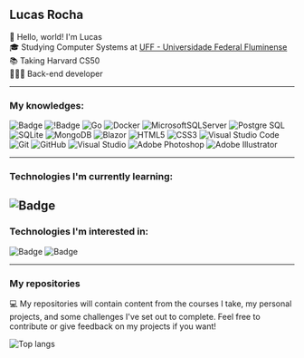 ## Lucas Rocha
👋 Hello, world! I'm Lucas <br>
🎓 Studying Computer Systems at [UFF - Universidade Federal Fluminense](https://www.uff.br) <br>
📚 Taking Harvard CS50 <br>
👨🏻‍💻 Back-end developer <br>

---

### My knowledges:
![Badge](https://img.shields.io/badge/C%23-blue?style=for-the-badge&logo=csharp&logoColor=white) ![!Badge](https://img.shields.io/badge/.NET-blueviolet?style=for-the-badge&logo=dotnet&logoColor=white) ![Go](https://img.shields.io/badge/go-%2300ADD8.svg?style=for-the-badge&logo=go&logoColor=white) ![Docker](https://img.shields.io/badge/docker-%230db7ed.svg?style=for-the-badge&logo=docker&logoColor=white) ![MicrosoftSQLServer](https://img.shields.io/badge/Microsoft%20SQL%20Server-CC2927?style=for-the-badge&logo=microsoft%20sql%20server&logoColor=white) ![Postgre SQL](https://img.shields.io/badge/postgresql-4169e1?style=for-the-badge&logo=postgresql&logoColor=white) ![SQLite](https://img.shields.io/badge/sqlite-%2307405e.svg?style=for-the-badge&logo=sqlite&logoColor=white) ![MongoDB](https://img.shields.io/badge/MongoDB-%234ea94b.svg?style=for-the-badge&logo=mongodb&logoColor=white) ![Blazor](https://img.shields.io/badge/blazor-%235C2D91.svg?style=for-the-badge&logo=blazor&logoColor=white) ![HTML5](https://img.shields.io/badge/html5-%23E34F26.svg?style=for-the-badge&logo=html5&logoColor=white) ![CSS3](https://img.shields.io/badge/css3-%231572B6.svg?style=for-the-badge&logo=css3&logoColor=white) ![Visual Studio Code](https://img.shields.io/badge/Visual%20Studio%20Code-0078d7.svg?style=for-the-badge&logo=visual-studio-code&logoColor=white)  ![Git](https://img.shields.io/badge/GIT-E44C30?style=for-the-badge&logo=git&logoColor=white) ![GitHub](https://img.shields.io/badge/github-272b33?style=for-the-badge&logo=github&logoColor=#f54d27) ![Visual Studio](https://img.shields.io/badge/Visual%20Studio-5C2D91.svg?style=for-the-badge&logo=visual-studio&logoColor=white) ![Adobe Photoshop](https://img.shields.io/badge/adobe%20photoshop-%2331A8FF.svg?style=for-the-badge&logo=adobe%20photoshop&logoColor=white) ![Adobe Illustrator](https://img.shields.io/badge/adobe%20illustrator-%23FF9A00.svg?style=for-the-badge&logo=adobe%20illustrator&logoColor=white)

---
### Technologies I'm currently learning:

<!--  [![Badge](https://img.shields.io/badge/C-blue?style=for-the-badge&logo=c&logoColor=white) ![Badge](https://img.shields.io/badge/C++-blue?style=for-the-badge&logo=cplusplus&logoColor=white)](url) -->
<!-- ![Badge](https://img.shields.io/badge/python-3670A0?style=for-the-badge&logo=python&logoColor=ffdd54) -->
![Badge](https://img.shields.io/badge/Java-ED8B00?style=for-the-badge&logo=openjdk&logoColor=white)
--- 
### Technologies I'm interested in:
![Badge](https://img.shields.io/badge/SpringBoot-6DB33F?style=for-the-badge&logo=Spring&logoColor=white) ![Badge](https://img.shields.io/badge/mysql-4479A1?style=for-the-badge&logo=mysql&logoColor=white) 

---
### My repositories

💻 My repositories will contain content from the courses I take, my personal projects, and some challenges I've set out to complete. Feel free to contribute or give feedback on my projects if you want!

![Top langs](https://github-readme-stats.vercel.app/api/top-langs/?username=lxsca7&hide_progress=false&layout=donut)
